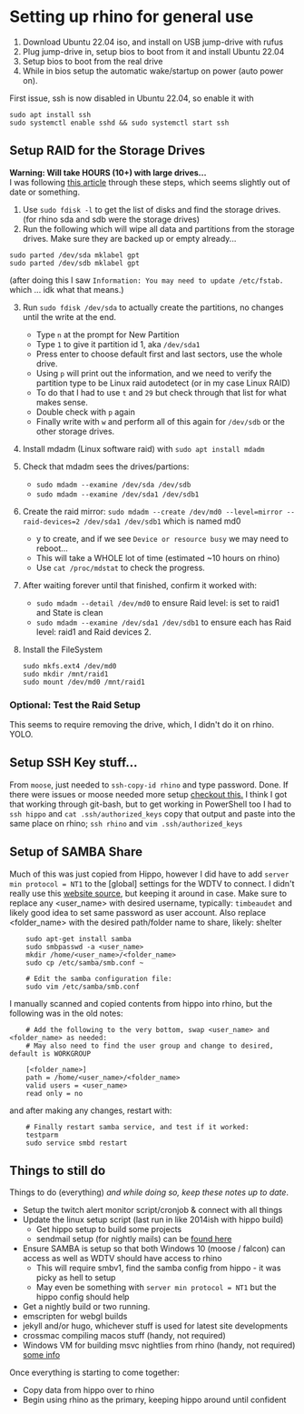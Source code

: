 

# Setting up rhino for general use

1. Download Ubuntu 22.04 iso, and install on USB jump-drive with rufus
2. Plug jump-drive in, setup bios to boot from it and install Ubuntu 22.04
3. Setup bios to boot from the real drive
4. While in bios setup the automatic wake/startup on power (auto power on).

First issue, ssh is now disabled in Ubuntu 22.04, so enable it with

```
sudo apt install ssh
sudo systemctl enable sshd && sudo systemctl start ssh
```

## Setup RAID for the Storage Drives

**Warning: Will take HOURS (10+) with large drives...**  
I was following [this article](https://www.linuxbabe.com/linux-server/linux-software-raid-1-setup) through these steps, which seems slightly out of date or something.

1. Use `sudo fdisk -l` to get the list of disks and find the storage drives. (for rhino sda and sdb were the storage drives)
2. Run the following which will wipe all data and partitions from the storage drives. Make sure they are backed up or empty already...
```
sudo parted /dev/sda mklabel gpt
sudo parted /dev/sdb mklabel gpt
```

(after doing this I saw `Information: You may need to update /etc/fstab.` which ... idk what that means.)

3. Run `sudo fdisk /dev/sda` to actually create the partitions, no changes until the write at the end.
    - Type `n` at the prompt for New Partition
    - Type `1` to give it partition id 1, aka `/dev/sda1`
    - Press enter to choose default first and last sectors, use the whole drive.
    - Using `p` will print out the information, and we need to verify the partition type to be Linux raid autodetect (or in my case Linux RAID)
    - To do that I had to use `t` and `29` but check through that list for what makes sense.
    - Double check with `p` again
    - Finally write with `w` and perform all of this again for `/dev/sdb` or the other storage drives.

4. Install mdadm (Linux software raid) with `sudo apt install mdadm`
5. Check that mdadm sees the drives/partions:
    - `sudo mdadm --examine /dev/sda /dev/sdb`
    - `sudo mdadm --examine /dev/sda1 /dev/sdb1`
6. Create the raid mirror: `sudo mdadm --create /dev/md0 --level=mirror --raid-devices=2 /dev/sda1 /dev/sdb1` which is named md0
    - y to create, and if we see `Device or resource busy` we may need to reboot...
    - This will take a WHOLE lot of time (estimated ~10 hours on rhino)
    - Use `cat /proc/mdstat` to check the progress.
7. After waiting forever until that finished, confirm it worked with:
    - `sudo mdadm --detail /dev/md0` to ensure Raid level: is set to raid1 and State is clean
    - `sudo mdadm --examine /dev/sda1 /dev/sdb1` to ensure each has Raid level: raid1 and Raid devices 2.
8. Install the FileSystem
    ```
    sudo mkfs.ext4 /dev/md0
    sudo mkdir /mnt/raid1
    sudo mount /dev/md0 /mnt/raid1
    ```

### Optional: Test the Raid Setup
This seems to require removing the drive, which, I didn't do it on rhino. YOLO.


## Setup SSH Key stuff... 
From `moose`, just needed to `ssh-copy-id rhino` and type password. Done. If there were issues or moose needed more setup [checkout this.](https://github.com/timbeaudet/knowledge_base/blob/main/processes/sshkey_auto_login.md)
I think I got that working through git-bash, but to get working in PowerShell too I had to `ssh hippo` and `cat .ssh/authorized_keys` copy that output and paste into the same place on rhino; `ssh rhino` and `vim .ssh/authorized_keys`

## Setup of SAMBA Share

Much of this was just copied from Hippo, however I did have to add `server min protocol = NT1` to the [global] settings for the WDTV to connect. I didn't really use this [website source](https://help.ubuntu.com/community/How%20to%20Create%20a%20Network%20Share%20Via%20Samba%20Via%20CLI%20%28Command-line%20interface/Linux%20Terminal%29%20-%20Uncomplicated%2C%20Simple%20and%20Brief%20Way%21), but keeping it around in case. Make sure to replace any <user_name> with desired username, typically: `timbeaudet` and likely good idea to set same password as user account. Also replace <folder_name> with the desired path/folder name to share, likely: shelter
```
    sudo apt-get install samba
    sudo smbpasswd -a <user_name>
    mkdir /home/<user_name>/<folder_name>
    sudo cp /etc/samba/smb.conf ~

    # Edit the samba configuration file:
    sudo vim /etc/samba/smb.conf
```

I manually scanned and copied contents from hippo into rhino, but the following was in the old notes:

```
    # Add the following to the very bottom, swap <user_name> and <folder_name> as needed:
    # May also need to find the user group and change to desired, default is WORKGROUP

    [<folder_name>]
    path = /home/<user_name>/<folder_name>
    valid users = <user_name>
    read only = no
```

and after making any changes, restart with:
```
    # Finally restart samba service, and test if it worked:
    testparm
    sudo service smbd restart    
```





## Things to still do

Things to do (everything) _and while doing so, keep these notes up to date_.

- Setup the twitch alert monitor script/cronjob & connect with all things
- Update the linux setup script (last run in like 2014ish with hippo build)
  - Get hippo setup to build some projects
  - sendmail setup (for nightly mails) can be [found here](https://github.com/timbeaudet/knowledge_base/blob/main/platforms/linux.md)
- Ensure SAMBA is setup so that both Windows 10 (moose / falcon) can access as well as WDTV should have access to rhino
  - This will require smbv1, find the samba config from hippo - it was picky as hell to setup
  - May even be something with `server min protocol = NT1` but the hippo config should help
- Get a nightly build or two running.
- emscripten for webgl builds
- jekyll and/or hugo, whichever stuff is used for latest site developments
- crossmac compiling macos stuff (handy, not required)
- Windows VM for building msvc nightlies from rhino (handy, not required) [some info](https://dev.to/pwd9000/create-a-docker-based-self-hosted-github-runner-windows-container-3p7e)

Once everything is starting to come together:
- Copy data from hippo over to rhino
- Begin using rhino as the primary, keeping hippo around until confident
